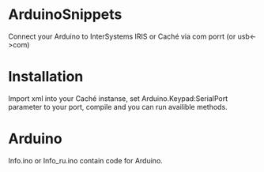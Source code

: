 # ArduinoSnippets
Connect your Arduino to InterSystems IRIS or Caché via com porrt (or usb&lt;->com)

# Installation
Import xml into your Caché instanse, set Arduino.Keypad:SerialPort parameter to your port, compile and you can run availible methods.

# Arduino
Info.ino or Info_ru.ino contain code for Arduino.
